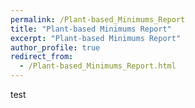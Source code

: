 ```yaml
---
permalink: /Plant-based_Minimums_Report
title: "Plant-based Minimums Report"
excerpt: "Plant-based Minimums Report"
author_profile: true
redirect_from: 
  - /Plant-based_Minimums_Report.html
---
```


test


